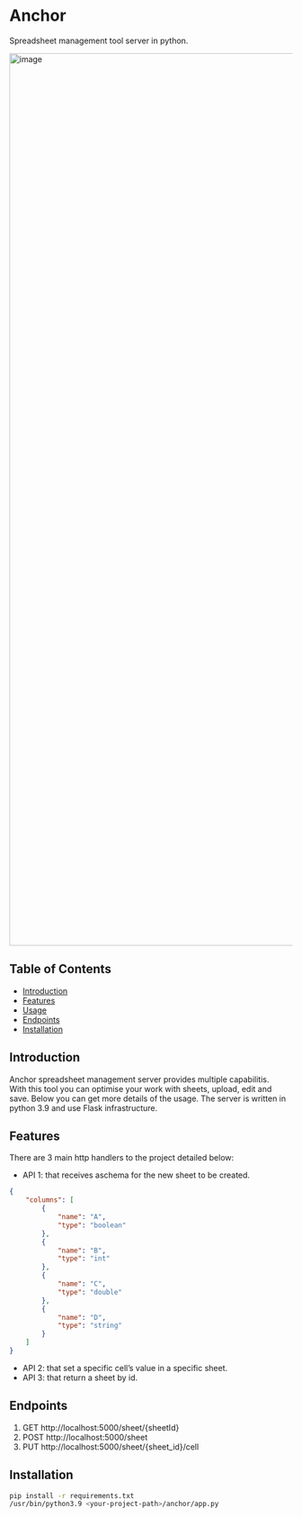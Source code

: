 # Anchor

Spreadsheet management tool server in python.

<img width="1586" alt="image" src="https://github.com/Baluf/anchor/assets/162377261/7bc10cf9-8b5a-4614-92a2-94bc742cb3ab">


## Table of Contents

- [Introduction](#introduction)
- [Features](#features)
- [Usage](#usage)
- [Endpoints](#endpoints)
- [Installation](#installation)

## Introduction

Anchor spreadsheet management server provides multiple capabilitis. <br> With this tool you can optimise your work with sheets, upload, edit and save. 
Below you can get more details of the usage. The server is written in python 3.9 and use Flask infrastructure. 

## Features

There are 3 main http handlers to the project detailed below:

- API 1: that receives aschema for the new sheet to be created.
```json
{
    "columns": [
        {
            "name": "A",
            "type": "boolean"
        },
        {
            "name": "B",
            "type": "int"
        },
        {
            "name": "C",
            "type": "double"
        },
        {
            "name": "D",
            "type": "string"
        }
    ]
}
```

  
- API 2: that set a specific cell’s value in a specific sheet.
- API 3: that return a sheet by id.

## Endpoints

1. GET http://localhost:5000/sheet/{sheetId}
2. POST http://localhost:5000/sheet
4. PUT http://localhost:5000/sheet/{sheet_id}/cell

## Installation

```bash
pip install -r requirements.txt
/usr/bin/python3.9 <your-project-path>/anchor/app.py
